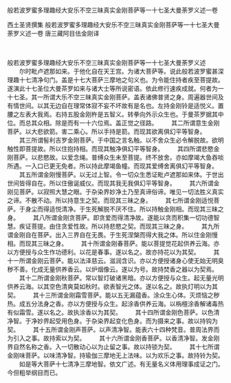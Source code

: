 般若波罗蜜多理趣经大安乐不空三昧真实金刚菩萨等一十七圣大曼荼罗义述一卷


西土圣贤撰集
般若波罗蜜多理趣经大安乐不空三昧真实金刚菩萨等一十七圣大曼荼罗义述一卷
唐三藏阿目佉金刚译


　　

般若波罗蜜多理趣经大安乐不空三昧真实金刚菩萨等一十七圣大曼荼罗义述
　　尔时毗卢遮那如来。于他化自在天王宫。为诸大菩萨等。说此般若波罗蜜甚深理趣十七清净句门。盖是十七大菩萨三摩地之句义也。为令能住持者疾至菩提故。遂演此十七圣位大曼茶罗如来与诸大士等所说密语。依此修行速疾成就。何者为一十七圣。其一所谓大乐不空三昧真实金刚菩萨。盖表诸佛普贤之身。周遍器世间及有情世间。以其无边自在理常体寂不妄不坏故有是名也。左持金刚铃是适悦义。置腰之左表大我焉。右持五股金刚杵是五智义。转拳向外示众生也。于曼茶罗据其中位。而总其众相。除是而有一十六位焉。盖正觉之径路。
　　其二所谓意生金刚菩萨。以大悲欲箭。害二乘心。所以手持是箭。而现其欲离俱幻平等智身。
　　其三所谓髻利吉罗金刚菩萨。于中国之言名触。以不舍众生必令解脱故。欲明触性即菩提故。所以住抱持相。而现其触净俱幻平等智身。
　　其四所谓悲愍金刚菩萨。以悲愍故。以爱念绳。普缚众生未至菩提。终不放舍。亦如摩竭大鱼吞啖所遇。一入口已更无免者。所以持此摩竭鱼幢。而现其爱缚舍离俱幻平等智身。
　　其五所谓金刚慢菩萨。以无过上智。令一切众生悉证毗卢遮那如来体。于世出世间皆得自在。所以住傲诞威仪。而现其我无我俱幻平等智身。
　　其六所谓金刚见菩萨。以寂照大慧之眼。于杂染界妙净土乃至真谛俗谛。唯见一切法胜义真实之谛。不散不动。所以持意生之契。而现其三昧之身。
　　其七所谓金刚适悦菩萨。于身尘而得适悦清净。于生死解脱不厌不住。所以持触金刚相。而现其三昧之身。
　　其八所谓金刚贪菩萨。即贪爱而得清净故。遂能以贪而积集一切功德智慧。疾证菩提。由住贪爱性故。所以持悲愍之契。而现其三昧之身。
　　其九所谓金刚自在菩萨。出入三界自在无畏。于生死涅槃而得大我之体。所以住金刚慢相。而现其三昧之身。
　　其十所谓金刚春菩萨。能以菩提觉花起供养云海。亦以方便授与众生作功德利。以花是春事。遂以名之。故亦持花以为其契。
　　其十一所谓金刚云菩萨。能以法泽慈云。滋润含识。亦以方便授诸身心使无始无明臭秽不善。化成无量供养香云。以炉烟像云。遂以为号。故持焚香之器以为契焉。
　　其十二所谓金刚秋菩萨。常以智灯破诸黑暗。亦以方便授与众生。起无量光明供养云海。以其空色清爽莫如秋时。欲表智光之体。遂以名之。故执灯明以为其契。
　　其十三所谓金刚霜雪菩萨。能以五无漏蕴香。涂众生心体。灭烦恼之秽热。成五分法身之香。亦以方便授与众生。起涂香供养云海。以栴檀涂香解诸毒热有似霜雪。遂以名之。故执涂香以为其契。
　　其十四所谓金刚色菩萨。以色清净智。于净妙界起受用色身。于杂染界起变化色身。而为摄来之事。故以持钩为契。
　　其十五所谓金刚声菩萨。以声清净智。能表六十四种梵音。普周法界而为引入之事。故持索以为契。
　　其十六所谓金刚香菩萨。以香清净智。发金刚界自然名称之香。入一切散动心以为止留之事。故以持锁为契。
　　其十七所谓金刚味菩萨。以味清净智。持瑜伽三摩地无上法味。以为欢乐之事。故持铃为契。
　　如是等大菩萨十七清净三摩地智。依文广述。有无量名义体用理事成证之门。今但粗举纲目而已。

